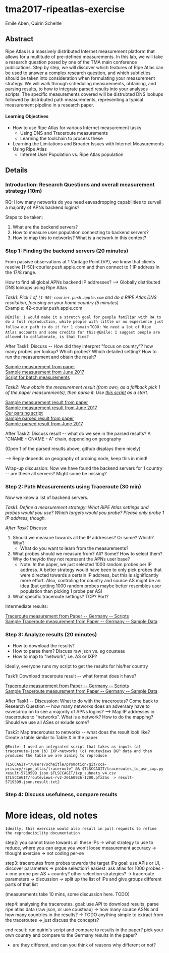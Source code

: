 # tma2017-ripeatlas-exercise

Emile Aben, Quirin Scheitle

## Abstract 

Ripe Atlas is a massively distributed Internet measurement platform that allows for a multitude of pre-defined measurements. In this lab, we will take a research question posed by one of the TMA main conference publications. Step by step, we will discover which features of Ripe Atlas can be used to answer a complex research question, and which subtleties should be taken into consideration when formulating your measurement strategy.
We will walk through scheduling measurements, obtaining, and parsing results, to how to integrate parsed results into your analyses scripts. The specific measurements covered will be distrubted DNS lookups followed by distributed path measurements, representing a typical measurement pipeline in a research paper.

#### Learning Objectives

* How to use Ripe Atlas for various Internet measurement tasks
	* Using DNS and Traceroute measurements
	* Learning the toolchain to process these
* Learning the Limitations and Broader Issues with Internet Measurements Using Ripe Atlas
	* Internet User Population vs. Ripe Atlas population

## Details

### Introduction: Research Questions and overall measurement strategy (10m)

RQ: How many networks do you need eavesdropping capabilities to surveil a majority of APNs backend logins?

Steps to be taken:

1. What are the backend servers?
2. How to measure user population connecting to backend servers?
3. How to map this to networks? What is a network in this context?
	
### Step 1: Finding the backend servers (20 minutes)

From passive observations at 1 Vantage Point (VP), we know that clients resolve [1-50]-courier.push.apple.com and then connect to 1 IP address in the 17/8 range.

How to find all global APNs backend IP addresses? --> Globally distributed DNS lookups using Ripe Atlas

*Task1: Pick 1 of `[1-50]-courier.push.apple.com` and do a RIPE Atlas DNS resolution, focusing on your home country (5 minutes)*  
Example: 42-courier.push.apple.com

`@Emile: I would make it a stretch goal for people familiar with RA to do a full reproduction, while people with little or no experience just follow our path to do it for 1 domain`
`TODO: We need a lot of Ripe Atlas accounts and some credits for this`
`@Emile: I suggest people are allowed to collaborate, is that fine?`

After Task1: Discuss -- How did they interpret "focus on country"? how many probes per lookup? Which probes? Which detailed setting? How to run the measurement and obtain the result?

[Sample measurement from paper](https://atlas.ripe.net/measurements/5500016/)  
[Sample measurement from June 2017](https://atlas.ripe.net/measurements/8831682)  
[Script for batch measurements](https://github.com/tumi8/cca-privacy/blob/master/ripe_atlas/dns/atlas-measure.sh)


*Task2: Now obtain the measurement result (from own, as a fallback pick 1 of the paper measurements), then parse it. Use [this script](https://github.com/tumi8/cca-privacy/blob/master/ripe_atlas/dns/parse-results.py) as a start.*

[Sample measurement result from paper](https://github.com/emileaben/tma2017-ripeatlas-exercise/blob/master/data/result-5500014.json)  
[Sample measurement result from June 2017](https://github.com/emileaben/tma2017-ripeatlas-exercise/blob/master/data/RIPE-Atlas-measurement-8831682.json)  
[Our parsing script](https://github.com/tumi8/cca-privacy/blob/master/ripe_atlas/dns/parse-results.py)  
[Sample parsed result from paper](https://github.com/emileaben/tma2017-ripeatlas-exercise/blob/master/data/result-5500014.json.parsed.txt)  
[Sample parsed result from June 2017](https://github.com/emileaben/tma2017-ripeatlas-exercise/blob/master/data/RIPE-Atlas-measurement-8831682.json.parsed.txt)  

After Task2: Discuss result -- what do we see in the parsed results? A "CNAME - CNAME - A" chain, depending on geography

(Open 1 of the parsed results above, github displays them nicely)

--> Reply depends on geography of probing node, keep this in mind!

Wrap-up discussion: Now we have found the backend servers for 1 country -- are these all servers? Might some be missing?

### Step 2: Path Measurements using Traceroute (30 min)

Now we know a list of backend servers. 

*Task1: Define a measurement strategy: What RIPE Atlas settings and probes would you use? Which targets would you probe? Please only probe 1 IP address, though.*

*After Task1* Discuss:

1. Should we measure towards all the IP addresses? Or some? Which? Why?
	* What do you want to learn from the measurements? 
2. What probes should we measure from? All? Some? How to select them? Why do they/do they not represent the APNs user base?
	* Note: In the paper, we just selected 1000 random probes per IP address. A better strategy would have been to only pick probes that were directed towards a certain IP address, but this is significantly more effort. Also, controling for country and source AS might be an idea (but getting 1000 random probes maybe better resembles user population than picking 1 probe per AS)
3. What specific traceroute settings? TCP? Port?


Intermediate results:

[Traceroute measurement from Paper -- Germany -- Scripts](https://atlas.ripe.net/measurements/5719601/)  
[Sample Traceroute measurement from Paper -- Germany -- Sample Data](https://github.com/emileaben/tma2017-ripeatlas-exercise/blob/master/data/traceroute/result-5719599-head3.json)



### Step 3: Analyze results (20 minutes)

* How to download the results?
* How to parse them? Discuss raw json vs. eg cousteau 
* How to map to "network", i.e. AS or IXP?

Ideally, everyone runs my script to get the results for his/her country


Task1: Download traceroute result -- what format does it have?

[Traceroute measurement from Paper -- Germany -- Scripts](https://atlas.ripe.net/measurements/5719601/)  
[Sample Traceroute measurement from Paper -- Germany -- Sample Data](https://github.com/emileaben/tma2017-ripeatlas-exercise/blob/master/data/traceroute/result-5719599-head3.json)

After Task1 -- Discussion: What to do with the traceroutes? Come back to Research Question -- how many networks does an adversary have to eavesdrop on to see a majority of APNs logins? --> Map IP addresses in traceroutes to "networks". What is a network? How to do the mapping? Should we use all ASes or exlude some?

Task2: Map traceroutes to networks -- what does the result look like? Create a table similar to Table X in the paper.

`@Emile: I used an integrated script that takes as inputs (a) traceroute-json (b) IXP-networks (c) routeviews BGP data and then produces the table we are aiming to reproduce`  

`TLSCCAGIT="/Users/scheitle/promotion/git/cca-privacy/ripe_atlas/traceroute" && $TLSCCAGIT/traceroutes_to_asn_ixp.py result-5719599.json $TLSCCAGIT/ixp_subnets_v4.csv  $TLSCCAGIT/routeviews-rv2-20160926-1200.pfx2as  > result-5719599.json.result.txt2`


### Step 4: Discuss usefulness, compare results


# More ideas, old notes

`Ideally, this exercise would also result in pull requests to refine the reproducibility documentation`


step2: you cannot trace towards all these IPs
   -> what strategy to use to reduce, where you can argue you won't loose measurement accuracy
   -> thought exercise -> not coding per-se
   
step3: traceroutes from probes towards the target IPs   goal: use APIs or UI, discover parameters
   -> probe selection?  easiest: ask atlas for 1000 probes
      -> one probe per AS + country? other selection strategies?
   -> traceroute parameters -> discussion
   -> split up the list of IPs and give groups different parts of that list

(measurements take 10 mins, some discussion here. TODO)

step4: analysing the traceroutes.  goal: use API to download results, parse ripe atlas data (raw json, or use cousteau)
   -> how many source ASNs and how many countries in the results?
   -> TODO anything simple to extract from the traceroutes
   -> just discuss the concepts?

end result: run quirin's script and compare to results in the paper?
pick your own country and compare to the Germany results in the paper?
 - are they different, and can you think of reasons why different or not?
